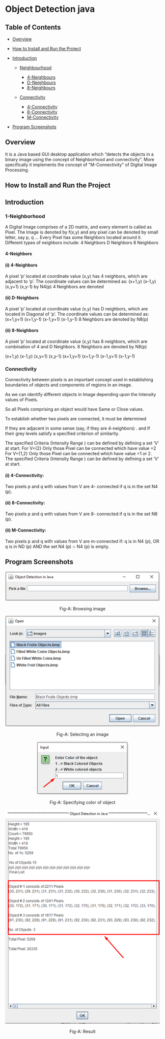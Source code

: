 # Object Detection java

## Table of Contents
* <a href = "#Overview_Head" > Overview </a> 

* <a href = "#Installation" > How to Install and Run the Project </a> 

* <a href = "#Int" > Introduction </a> 

  * <a href = "#Neighbour" > Neighbourhood </a>
    * <a href = "#4neighbours" > 4-Neighbours </a> 
    * <a href = "#Dneighbours" >  D-Neighbours </a>
    * <a href = "#8neighbours" > 8-Neighbours </a>
          
  * <a href = "#Connectivity" > Connectivity </a>
    * <a href = "#4connectivity" > 4-Connectivity </a> 
    * <a href = "#8connectivity" >   8-Connectivity </a>
    * <a href = "#Mconnectivity" >   M-Connectivity </a>
   
* <a href = "#Scr" > Program Screenshots </a>  
         
## <div id = "Overview_Head"> Overview </div>       

It is a Java based GUI desktop application which “detects the objects in a binary image using the concept of Neighborhood and connectivity”. More specifically it implements the concept of "M-Connectivity" of Digital Image Processing.

## <div id = "Installation"> How to Install and Run the Project </div>

## <div id = "Int"> Introduction </div>

### <div id = "Neighbour"> 1-Neighborhood </div>


A Digital Image comprises of a 2D matrix, and every element is called as Pixel.
The Image is denoted by f(x,y) and any pixel can be denoted by small letter, say p, q …
Every Pixel has some Neighbors located around it.
Different types of neighbors include:
4 Neighbors
D Neighbors
8 Neighbors

#### <div id = "4neighbours"> 4-Neighbors </div>

#### (i) 4-Neighbors
A pixel ’p’ located at coordinate value (x,y) has 4 neighbors, which are adjacent to ‘p’.
The coordinate values can be determined as:
(x+1,y)
(x-1,y)
(x,y+1)
(x,y-1)
by N4(p) 4 Neighbors are denoted

#### <div id = "Dneighbours"> (ii) D-Neighbors </div>

A pixel ’p’ located at coordinate value (x,y) has D neighbors, which are located in Diagonal of  ‘p’.
The coordinate values can be determined as:
(x+1,y+1)
(x+1,y-1)
(x-1,y+1)
(x-1,y-1)
8 Neighbors are denoted by N8(p)

#### <div id = "8neighbours"> (ii) 8-Neighbors </div>

A pixel ’p’ located at coordinate value (x,y) has 8 neighbors, which are combination of 4 and D Neighbors.
8 Neighbors are denoted by N8(p)

(x+1,y)
(x-1,y)
(x,y+1)
(x,y-1)
(x+1,y+1)
(x+1,y-1)
(x-1,y+1)
(x-1,y-1)

### <div id = "Connectivity"> Connectivity </div>

Connectivity between pixels is an important concept used in establishing boundaries of objects and components of regions in an image. 

As we can identify different objects in Image depending upon the Intensity values of Pixels.

So all Pixels comprising an object would have Same or Close values.

To establish whether two pixels are connected, it must be determined 

If they are adjacent in some sense (say, if they are 4-neighbors) .
and
If their grey levels satisfy a specified criterion of similarity.

The specified Criteria (Intensity Range ) can be defined by defining a set ‘V’ at start.
For V={2}
Only those Pixel can be connected which have value =2
For V={1,2}
Only those Pixel can be connected which have value =1 or 2.
The specified Criteria (Intensity Range ) can be defined by defining a set ‘V’ at start.

#### <div id = "4connectivity"> (i) 4-Connectivity: </div>

Two pixels p and q with values from V are 4- connected if q is in the set N4 (p).

#### <div id = "8connectivity"> (ii) 8-Connectivity: </div>

Two pixels p and q with values from V are 8- connected if q is in the set N8 (p). 
      
#### <div id = "Mconnectivity"> (ii) M-Connectivity: </div>

Two pixels p and q with values from V are m-connected if:
       q is in N4 (p), 	OR
       q is in ND (p) AND the set  N4 (p) ∩  N4 			(p) is empty.

## <div id = "UI">  Program Screenshots </div>


<p align = 'center'>
 <img src = "ScreenShots/UI/FirstWindow.png"  alt = "1st Window" >
</p>
 
 <div align = "center">
  <figcaption align = "center"> Fig-A: Browsing image </figcaption>
 </div>
 
 <p align = 'center'>
 <img src = "ScreenShots/UI/SecondWindow.png"  alt = "2nd Window" >
</p>
 
 <div align = "center">
  <figcaption align = "center"> Fig-A: Selecting an image </figcaption>
 </div>
 
 <p align = 'center'>
 <img src = "ScreenShots/UI/ThirdWindow.png"  alt = "3rd Window" >
</p>
 
 <div align = "center">
  <figcaption align = "center"> Fig-A: Specifying color of object  </figcaption>
 </div>

 <p align = 'center'>
 <img src = "ScreenShots/UI/FinalOutputWindow.png"  alt = "4th Window" >
</p>
 
 <div align = "center">
  <figcaption align = "center"> Fig-A: Result  </figcaption>
 </div>
 
 
